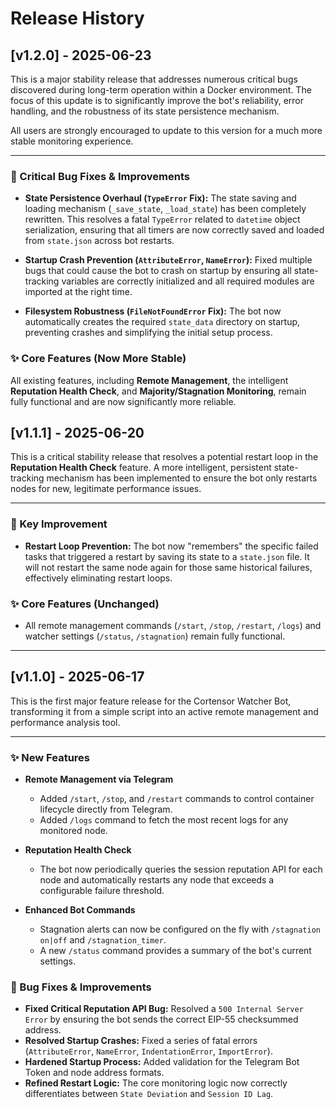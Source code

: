 # Release History

## [v1.2.0] - 2025-06-23

This is a major stability release that addresses numerous critical bugs discovered during long-term operation within a Docker environment. The focus of this update is to significantly improve the bot's reliability, error handling, and the robustness of its state persistence mechanism.

All users are strongly encouraged to update to this version for a much more stable monitoring experience.

---

### 🐛 Critical Bug Fixes & Improvements

* **State Persistence Overhaul (`TypeError` Fix):**
    The state saving and loading mechanism (`_save_state`, `_load_state`) has been completely rewritten. This resolves a fatal `TypeError` related to `datetime` object serialization, ensuring that all timers are now correctly saved and loaded from `state.json` across bot restarts.

* **Startup Crash Prevention (`AttributeError`, `NameError`):**
    Fixed multiple bugs that could cause the bot to crash on startup by ensuring all state-tracking variables are correctly initialized and all required modules are imported at the right time.

* **Filesystem Robustness (`FileNotFoundError` Fix):**
    The bot now automatically creates the required `state_data` directory on startup, preventing crashes and simplifying the initial setup process.

### ✨ Core Features (Now More Stable)

All existing features, including **Remote Management**, the intelligent **Reputation Health Check**, and **Majority/Stagnation Monitoring**, remain fully functional and are now significantly more reliable.


## [v1.1.1] - 2025-06-20

This is a critical stability release that resolves a potential restart loop in the **Reputation Health Check** feature. A more intelligent, persistent state-tracking mechanism has been implemented to ensure the bot only restarts nodes for new, legitimate performance issues.

---

### 🐛 Key Improvement

* **Restart Loop Prevention:** The bot now "remembers" the specific failed tasks that triggered a restart by saving its state to a `state.json` file. It will not restart the same node again for those same historical failures, effectively eliminating restart loops.

### ✨ Core Features (Unchanged)

* All remote management commands (`/start`, `/stop`, `/restart`, `/logs`) and watcher settings (`/status`, `/stagnation`) remain fully functional.

---

## [v1.1.0] - 2025-06-17

This is the first major feature release for the Cortensor Watcher Bot, transforming it from a simple script into an active remote management and performance analysis tool.

---

### ✨ New Features

* **Remote Management via Telegram**
    * Added `/start`, `/stop`, and `/restart` commands to control container lifecycle directly from Telegram.
    * Added `/logs` command to fetch the most recent logs for any monitored node.

* **Reputation Health Check**
    * The bot now periodically queries the session reputation API for each node and automatically restarts any node that exceeds a configurable failure threshold.

* **Enhanced Bot Commands**
    * Stagnation alerts can now be configured on the fly with `/stagnation on|off` and `/stagnation_timer`.
    * A new `/status` command provides a summary of the bot's current settings.

### 🐛 Bug Fixes & Improvements

* **Fixed Critical Reputation API Bug:** Resolved a `500 Internal Server Error` by ensuring the bot sends the correct EIP-55 checksummed address.
* **Resolved Startup Crashes:** Fixed a series of fatal errors (`AttributeError`, `NameError`, `IndentationError`, `ImportError`).
* **Hardened Startup Process:** Added validation for the Telegram Bot Token and node address formats.
* **Refined Restart Logic:** The core monitoring logic now correctly differentiates between `State Deviation` and `Session ID Lag`.
